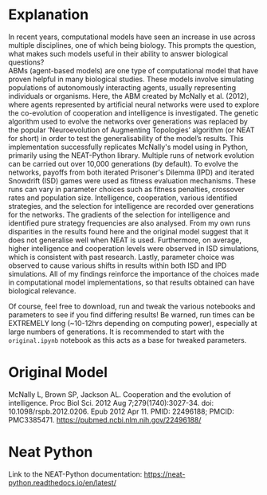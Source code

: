 # Explanation

In recent years, computational models have seen an increase in use across multiple disciplines, one of which being biology. This prompts the question, what makes such models useful in their ability to answer biological questions?  
ABMs (agent-based models) are one type of computational model that have proven helpful in many biological studies. These models involve simulating populations of autonomously interacting agents, usually representing individuals or organisms. 
Here, the ABM created by McNally et al. (2012), where agents represented by artificial neural networks were used to explore the co-evolution of cooperation and intelligence is investigated. 
The genetic algorithm used to evolve the networks over generations was replaced by the popular ‘Neuroevolution of Augmenting Topologies’ algorithm (or NEAT for short) in order to test the generalisability of the model’s results. 
This implementation successfully replicates McNally's model using in Python, primarily using the NEAT-Python library. Multiple runs of network evolution can be carried out over 10,000 generations (by default). 
To evolve the networks, payoffs from both iterated Prisoner's Dilemma (IPD) and iterated Snowdrift (ISD) games were used as fitness evaluation mechanisms. 
These runs can vary in parameter choices such as fitness penalties, crossover rates and population size. Intelligence, cooperation, various identified strategies, and the selection for intelligence are recorded over generations for the networks. 
The gradients of the selection for intelligence and identified pure strategy frequencies are also analysed. From my own runs disparities in the results found here and the original model suggest that it does not generalise well when NEAT is used. Furthermore, 
on average, higher intelligence and cooperation levels were observed in ISD simulations, which is consistent with past research. Lastly, parameter choice
was observed to cause various shifts in results within both ISD and IPD simulations. All of my findings reinforce the importance of the choices made in computational model implementations, so that results obtained can have biological relevance.

Of course, feel free to download, run and tweak the various notebooks and parameters to see if you find differing results! Be warned, run times can be EXTREMELY long (~10-12hrs depending on computing power), especially at large numbers of generations. It is recommended to start with the `original.ipynb` notebook as this acts as a base for tweaked parameters.

# Original Model
McNally L, Brown SP, Jackson AL. Cooperation and the evolution of intelligence. Proc Biol Sci. 2012 Aug 7;279(1740):3027-34. doi: 10.1098/rspb.2012.0206. Epub 2012 Apr 11. PMID: 22496188; PMCID: PMC3385471.
https://pubmed.ncbi.nlm.nih.gov/22496188/

# Neat Python
Link to the NEAT-Python documentation: https://neat-python.readthedocs.io/en/latest/
